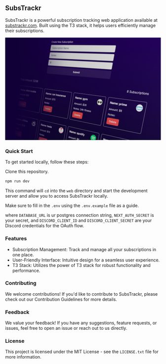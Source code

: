 ## SubsTrackr
SubsTrackr is a powerful subscription tracking web application available at [substrackr.com](https://www.substrackr.com/). Built using the T3 stack, it helps users efficiently manage their subscriptions.

<p align="center">
<img src='https://raw.githubusercontent.com/adnjoo/SubsTrackr/main/web/public/screenshot.png' width='600' />
</p>

### Quick Start
To get started locally, follow these steps:

Clone this repository.

```bash
npm run dev
```

This command will `cd` into the `web` directory and start the development server and allow you to access SubsTrackr locally.

Make sure to fill in the `.env` using the `.env.example` file as a guide.

where `DATABASE_URL` is ur postgres connection string, `NEXT_AUTH_SECRET` is your secret, and 
`DISCORD_CLIENT_ID` and `DISCORD_CLIENT_SECRET` are your Discord credentials for the OAuth flow.

### Features
- Subscription Management: Track and manage all your subscriptions in one place.
- User-Friendly Interface: Intuitive design for a seamless user experience.
- T3 Stack: Utilizes the power of T3 stack for robust functionality and performance.

### Contributing
We welcome contributions! If you'd like to contribute to SubsTrackr, please check out our Contribution Guidelines for more details.

### Feedback
We value your feedback! If you have any suggestions, feature requests, or issues, feel free to open an issue or reach out to us directly.

### License

This project is licensed under the MIT License - see the `LICENSE.txt` file for more information.
